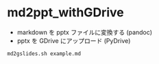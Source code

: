 # md2ppt_withGDrive
- markdown を pptx ファイルに変換する (pandoc)
- pptx を GDrive にアップロード (PyDrive)

```shell
md2gslides.sh example.md
```
